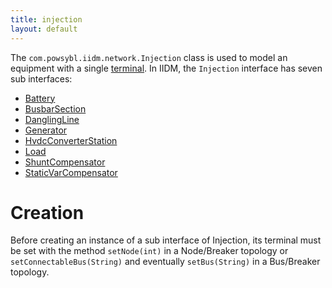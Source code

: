 ```yaml
---
title: injection
layout: default
---
```


The `com.powsybl.iidm.network.Injection` class is used to model an equipment with a single [terminal](terminal.md).
In IIDM, the `Injection` interface has seven sub interfaces:
- [Battery](battery.md)
- [BusbarSection](busbarSection.md)
- [DanglingLine](danglingLine.md)
- [Generator](generator.md)
- [HvdcConverterStation](hvdcConverterStation.md)
- [Load](load.md)
- [ShuntCompensator](shuntCompensator.md)
- [StaticVarCompensator](staticVarCompensator.md)

# Creation
Before creating an instance of a sub interface of Injection, its terminal must be set with the method `setNode(int)` in
a Node/Breaker topology or `setConnectableBus(String)` and eventually `setBus(String)` in a Bus/Breaker topology.
